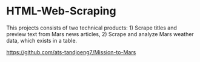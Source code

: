 # HTML-Web-Scraping
This projects consists of two technical products:  1) Scrape titles and preview text from Mars news articles, 2) Scrape and analyze Mars weather data, which exists in a table.


https://github.com/ats-tandjoeng7/Mission-to-Mars
